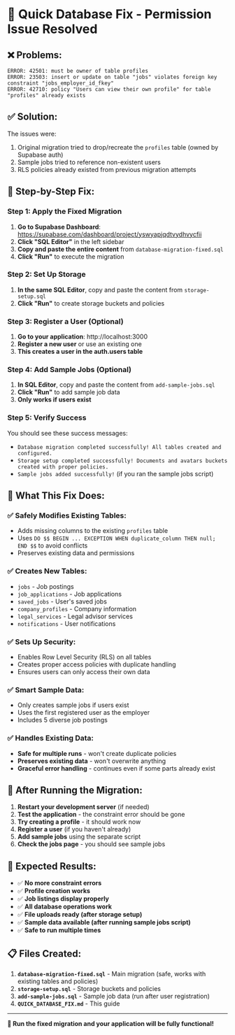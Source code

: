 # 🔧 Quick Database Fix - Permission Issue Resolved

## ❌ **Problems:**
```
ERROR: 42501: must be owner of table profiles
ERROR: 23503: insert or update on table "jobs" violates foreign key constraint "jobs_employer_id_fkey"
ERROR: 42710: policy "Users can view their own profile" for table "profiles" already exists
```

## ✅ **Solution:**
The issues were:
1. Original migration tried to drop/recreate the `profiles` table (owned by Supabase auth)
2. Sample jobs tried to reference non-existent users
3. RLS policies already existed from previous migration attempts

## 🚀 **Step-by-Step Fix:**

### **Step 1: Apply the Fixed Migration**
1. **Go to Supabase Dashboard**: https://supabase.com/dashboard/project/yswyapjqdtvydhvycfii
2. **Click "SQL Editor"** in the left sidebar
3. **Copy and paste the entire content** from `database-migration-fixed.sql`
4. **Click "Run"** to execute the migration

### **Step 2: Set Up Storage**
1. **In the same SQL Editor**, copy and paste the content from `storage-setup.sql`
2. **Click "Run"** to create storage buckets and policies

### **Step 3: Register a User (Optional)**
1. **Go to your application**: http://localhost:3000
2. **Register a new user** or use an existing one
3. **This creates a user in the auth.users table**

### **Step 4: Add Sample Jobs (Optional)**
1. **In SQL Editor**, copy and paste the content from `add-sample-jobs.sql`
2. **Click "Run"** to add sample job data
3. **Only works if users exist**

### **Step 5: Verify Success**
You should see these success messages:
- `Database migration completed successfully! All tables created and configured.`
- `Storage setup completed successfully! Documents and avatars buckets created with proper policies.`
- `Sample jobs added successfully!` (if you ran the sample jobs script)

## 🎯 **What This Fix Does:**

### **✅ Safely Modifies Existing Tables:**
- Adds missing columns to the existing `profiles` table
- Uses `DO $$ BEGIN ... EXCEPTION WHEN duplicate_column THEN null; END $$` to avoid conflicts
- Preserves existing data and permissions

### **✅ Creates New Tables:**
- `jobs` - Job postings
- `job_applications` - Job applications
- `saved_jobs` - User's saved jobs
- `company_profiles` - Company information
- `legal_services` - Legal advisor services
- `notifications` - User notifications

### **✅ Sets Up Security:**
- Enables Row Level Security (RLS) on all tables
- Creates proper access policies with duplicate handling
- Ensures users can only access their own data

### **✅ Smart Sample Data:**
- Only creates sample jobs if users exist
- Uses the first registered user as the employer
- Includes 5 diverse job postings

### **✅ Handles Existing Data:**
- **Safe for multiple runs** - won't create duplicate policies
- **Preserves existing data** - won't overwrite anything
- **Graceful error handling** - continues even if some parts already exist

## 🔄 **After Running the Migration:**

1. **Restart your development server** (if needed)
2. **Test the application** - the constraint error should be gone
3. **Try creating a profile** - it should work now
4. **Register a user** (if you haven't already)
5. **Add sample jobs** using the separate script
6. **Check the jobs page** - you should see sample jobs

## 🎉 **Expected Results:**

- ✅ **No more constraint errors**
- ✅ **Profile creation works**
- ✅ **Job listings display properly**
- ✅ **All database operations work**
- ✅ **File uploads ready (after storage setup)**
- ✅ **Sample data available (after running sample jobs script)**
- ✅ **Safe to run multiple times**

## 📋 **Files Created:**

1. **`database-migration-fixed.sql`** - Main migration (safe, works with existing tables and policies)
2. **`storage-setup.sql`** - Storage buckets and policies
3. **`add-sample-jobs.sql`** - Sample job data (run after user registration)
4. **`QUICK_DATABASE_FIX.md`** - This guide

---

**🚀 Run the fixed migration and your application will be fully functional!**
